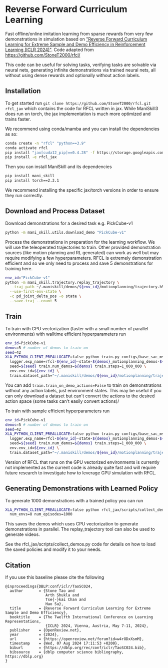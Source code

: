 # Reverse Forward Curriculum Learning

Fast offline/online imitation learning from sparse rewards from very few demonstrations in simulation based on ["Reverse Forward Curriculum Learning for Extreme Sample and Demo Efficiency in Reinforcement Learning (ICLR 2024)"](https://arxiv.org/abs/2405.03379). Code adapted from https://github.com/StoneT2000/rfcl/

This code can be useful for solving tasks, verifying tasks are solvable via neural nets, generating infinite demonstrations via trained neural nets, all without using dense rewards and optionally without action labels.

## Installation
To get started run `git clone https://github.com/StoneT2000/rfcl.git rfcl_jax` which contains the code for RFCL written in jax. While ManiSkill3 does run on torch, the jax implementation is much more optimized and trains faster.

We recommend using conda/mamba and you can install the dependencies as so:

```bash
conda create -n "rfcl" "python==3.9"
conda activate rfcl
pip install "jax[cuda12_pip]==0.4.28" -f https://storage.googleapis.com/jax-releases/jax_cuda_releases.html
pip install -e rfcl_jax
```

Then you can install ManiSkill and its dependencies

```bash
pip install mani_skill
pip install torch==2.3.1
```

We recommend installing the specific jax/torch versions in order to ensure they run correctly.

## Download and Process Dataset

Download demonstrations for a desired task e.g. PickCube-v1
```bash
python -m mani_skill.utils.download_demo "PickCube-v1"
```

<!-- TODO (stao): note how this part can be optional if user wants to do action free learning -->
Process the demonstrations in preparation for the learning workflow. We will use the teleoperated trajectories to train. Other provided demonstration sources (like motion planning and RL generated) can work as well but may require modifying a few hyperparameters. RFCL is extremely demonstration efficient and so we only need to process and save 5 demonstrations for training here.

```bash
env_id="PickCube-v1"
python -m mani_skill.trajectory.replay_trajectory \
  --traj-path ~/.maniskill/demos/${env_id}/motionplanning/trajectory.h5 \
  --use-first-env-state \
  -c pd_joint_delta_pos -o state \
  --save-traj --count 5
```

## Train

To train with CPU vectorization (faster with a small number of parallel environments) with walltime efficient hyperparameters run

```bash
env_id=PickCube-v1
demos=5 # number of demos to train on
seed=42
XLA_PYTHON_CLIENT_PREALLOCATE=false python train.py configs/base_sac_ms3.yml \
  logger.exp_name=rfcl-${env_id}-state-${demos}_motionplanning_demos-${seed}-walltime_efficient logger.wandb=True \
  seed=${seed} train.num_demos=${demos} train.steps=1_000_000 \
  env.env_id=${env_id} \
  train.dataset_path="~/.maniskill/demos/${env_id}/motionplanning/trajectory.state.pd_joint_delta_pos.cpu.h5"
```

You can add `train.train_on_demo_actions=False` to train on demonstrations without any action labels, just environment states. This may be useful if you can only download a dataset but can't convert the actions to the desired action space (some tasks can't easily convert actions)/

To train with sample efficient hyperparameters run

```bash
env_id=PickCube-v1
demos=5 # number of demos to train on
seed=42
XLA_PYTHON_CLIENT_PREALLOCATE=false python train.py configs/base_sac_ms3_sample_efficient.yml \
  logger.exp_name=rfcl-${env_id}-state-${demos}_motionplanning_demos-${seed}-sample_efficient logger.wandb=True \
  seed=${seed} train.num_demos=${demos} train.steps=1_000_000 \
  env.env_id=${env_id} \
  train.dataset_path="~/.maniskill/demos/${env_id}/motionplanning/trajectory.state.pd_joint_delta_pos.cpu.h5"
```

Version of RFCL that runs on the GPU vectorized environments is currently not implemented as the current code is already quite fast and will require future research to investigate how to leverage GPU simulation with RFCL.


## Generating Demonstrations with Learned Policy 


To generate 1000 demonstrations with a trained policy you can run

```bash
XLA_PYTHON_CLIENT_PREALLOCATE=false python rfcl_jax/scripts/collect_demos.py exps/path/to/model.jx \
  num_envs=8 num_episodes=1000
```

This saves the demos which uses CPU vectorization to generate demonstrations in parallel. The replay_trajectory tool can also be used to generate videos.

See the rfcl_jax/scripts/collect_demos.py code for details on how to load the saved policies and modify it to your needs.


## Citation

If you use this baseline please cite the following
```
@inproceedings{DBLP:conf/iclr/TaoSC024,
  author       = {Stone Tao and
                  Arth Shukla and
                  Tse{-}kai Chan and
                  Hao Su},
  title        = {Reverse Forward Curriculum Learning for Extreme Sample and Demo Efficiency},
  booktitle    = {The Twelfth International Conference on Learning Representations,
                  {ICLR} 2024, Vienna, Austria, May 7-11, 2024},
  publisher    = {OpenReview.net},
  year         = {2024},
  url          = {https://openreview.net/forum?id=w4rODxXsmM},
  timestamp    = {Wed, 07 Aug 2024 17:11:53 +0200},
  biburl       = {https://dblp.org/rec/conf/iclr/TaoSC024.bib},
  bibsource    = {dblp computer science bibliography, https://dblp.org}
}
```